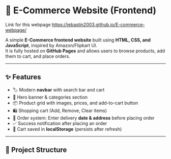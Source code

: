 # 🛒 E-Commerce Website (Frontend)

Link for this webpage https://jebastin2003.github.io/E-commerce-webpage/

A simple **E-Commerce frontend website** built using **HTML, CSS, and JavaScript**, inspired by Amazon/Flipkart UI.  
It is fully hosted on **GitHub Pages** and allows users to browse products, add them to cart, and place orders.

---

## ✨ Features
- 🏷️ Modern **navbar** with search bar and cart  
- 🎉 Hero banner & categories section  
- 📦 Product grid with images, prices, and add-to-cart button  
- 🛍️ Shopping cart (Add, Remove, Clear items)  
- 📝 Order system: Enter delivery **date & address** before placing order  
- ✅ Success notification after placing an order  
- 💾 Cart saved in **localStorage** (persists after refresh)  

---

## 📂 Project Structure
